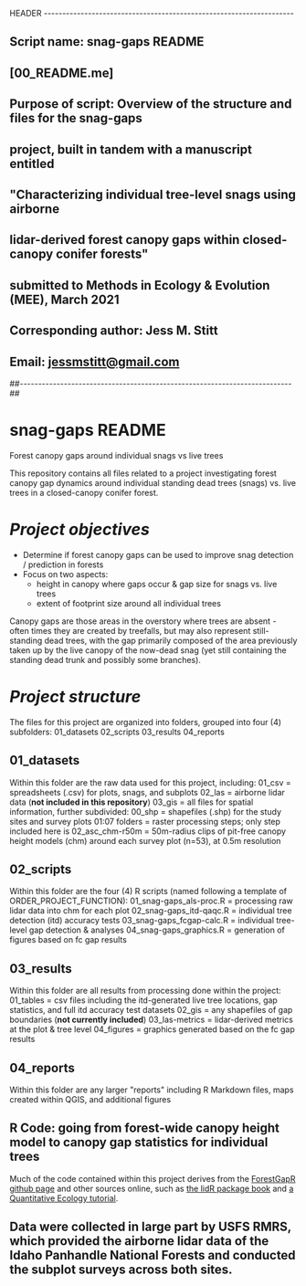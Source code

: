 HEADER --------------------------------------------------------------------
##
## Script name: snag-gaps README
##    [00_README.me]
## 
## Purpose of script: Overview of the structure and files for the snag-gaps
##      project, built in tandem with a manuscript entitled
##      "Characterizing individual tree-level snags using airborne 
##      lidar-derived forest canopy gaps within closed-canopy conifer forests"
##      submitted to Methods in Ecology & Evolution (MEE), March 2021
## 
## Corresponding author: Jess M. Stitt
## Email: jessmstitt@gmail.com

##--------------------------------------------------------------------------##
# snag-gaps README
 Forest canopy gaps around individual snags vs live trees

This repository contains all files related to a project investigating forest canopy gap dynamics around individual standing dead trees (snags) vs. live trees in a closed-canopy conifer forest. 

# *Project objectives*
 - Determine if forest canopy gaps can be used to improve snag detection / prediction in forests
 - Focus on two aspects: 
    - height in canopy where gaps occur & gap size for snags vs. live trees
    - extent of footprint size around all individual trees 

Canopy gaps are those areas in the overstory where trees are absent - often times they are created by treefalls, but may also represent still-standing dead trees, with the gap primarily composed of the area previously taken up by the live canopy of the now-dead snag (yet still containing the standing dead trunk and possibly some branches).

# *Project structure*
The files for this project are organized into folders, grouped into four (4) subfolders:
    01_datasets
    02_scripts
    03_results
    04_reports
    
## 01_datasets
Within this folder are the raw data used for this project, including:
    01_csv = spreadsheets (.csv) for plots, snags, and subplots
    02_las = airborne lidar data (**not included in this repository**)
    03_gis = all files for spatial information, further subdivided:
        00_shp = shapefiles (.shp) for the study sites and survey plots
        01:07 folders = raster processing steps; only step included here is 
        02_asc_chm-r50m = 50m-radius clips of pit-free canopy height models (chm) around each survey plot (n=53), at 0.5m resolution

## 02_scripts
Within this folder are the four (4) R scripts (named following a template of ORDER_PROJECT_FUNCTION):
    01_snag-gaps_als-proc.R = processing raw lidar data into chm for each plot
    02_snag-gaps_itd-qaqc.R = individual tree detection (itd) accuracy tests
    03_snag-gaps_fcgap-calc.R = individual tree-level gap detection & analyses
    04_snag-gaps_graphics.R =  generation of figures based on fc gap results

## 03_results
Within this folder are all results from processing done within the project:
    01_tables = csv files including the itd-generated live tree locations, gap statistics, and full itd accuracy test datasets
    02_gis = any shapefiles of gap boundaries (**not currently included**)
    03_las-metrics = lidar-derived metrics at the plot & tree level
    04_figures = graphics generated based on the fc gap results

## 04_reports
Within this folder are any larger "reports" including R Markdown files, maps created within QGIS, and additional figures

## **R Code: going from forest-wide canopy height model to canopy gap statistics for individual trees**
Much of the code contained within this project derives from the [ForestGapR github page](https://github.com/carlos-alberto-silva/ForestGapR) and other sources online, such as [the lidR package book](https://jean-romain.github.io/lidRbook/index.html) and [a Quantitative Ecology tutorial](http://quantitativeecology.org/using-rlidar-and-fusion-to-delineate-individual-trees-through-canopy-height-model-segmentation/). 

## Data were collected in large part by USFS RMRS, which provided the airborne lidar data of the Idaho Panhandle National Forests and conducted the subplot surveys across both sites.
